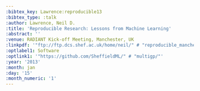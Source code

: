 ```yaml
---
:bibtex_key: Lawrence:reproducible13
:bibtex_type: :talk
:author: Lawrence, Neil D.
:title: 'Reproducible Research: Lessons from Machine Learning'
:abstract: ''
:venue: RADIANT Kick-off Meeting, Manchester, UK
:linkpdf: '"ftp://ftp.dcs.shef.ac.uk/home/neil/" # "reproducible_manchester13.pdf"'
:optlabel1: Software
:optlink1: '"https://github.com/SheffieldML/" # "multigp/"'
:year: '2013'
:month: jan
:day: '15'
:month_numeric: '1'
---
```

